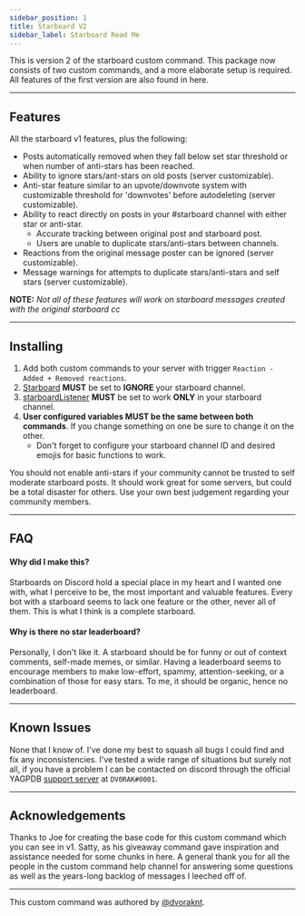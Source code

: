 ```yaml
---
sidebar_position: 1
title: Starboard V2
sidebar_label: Starboard Read Me
---
```


This is version 2 of the starboard custom command. This package now consists of two custom commands, and a more elaborate setup is required. All features of the first version are also found in here.

---

## Features
All the starboard v1 features, plus the following:
- Posts automatically removed when they fall below set star threshold or when number of anti-stars has been reached.
- Ability to ignore stars/ant-stars on old posts (server customizable).
- Anti-star feature similar to an upvote/downvote system with customizable threshold for 'downvotes' before autodeleting (server customizable).
- Ability to react directly on posts in your #starboard channel with either star or anti-star.
    - Accurate tracking between original post and starboard post.
    - Users are unable to duplicate stars/anti-stars between channels.
- Reactions from the original message poster can be ignored (server customizable).
- Message warnings for attempts to duplicate stars/anti-stars and self stars (server customizable).

**NOTE:** *Not all of these features will work on starboard messages created with the original starboard cc*

---

## Installing
1. Add both custom commands to your server with trigger `Reaction - Added + Removed reactions`.
2. [Starboard](starboard) **MUST** be set to **IGNORE** your starboard channel.
3. [starboardListener](starboardListener) **MUST** be set to work **ONLY** in your starboard channel.
4. **User configured variables MUST be the same between both commands**. If you change something on one be sure to change it on the other.
    - Don't forget to configure your starboard channel ID and desired emojis for basic functions to work.

You should not enable anti-stars if your community cannot be trusted to self moderate starboard posts. It should work great for some servers, but could be a total disaster for others. Use your own best judgement regarding your community members.

---

## FAQ

#### Why did I make this?
Starboards on Discord hold a special place in my heart and I wanted one with, what I perceive to be, the most important and valuable features. Every bot with a starboard seems to lack one feature or the other, never all of them. This is what I think is a complete starboard.

#### Why is there no star leaderboard?
Personally, I don't like it. A starboard should be for funny or out of context comments, self-made memes, or similar. Having a leaderboard seems to encourage members to make low-effort, spammy, attention-seeking, or a combination of those for easy stars. To me, it should be organic, hence no leaderboard.

---

## Known Issues
None that I know of. I've done my best to squash all bugs I could find and fix any inconsistencies. I've tested a wide range of situations but surely not all, if you have a problem I can be contacted on discord through the official YAGPDB [support server](https://discord.com/invite/4udtcA5) at `DV0RAK#0001`.

---

## Acknowledgements
Thanks to Joe for creating the base code for this custom command which you can see in v1. Satty, as his giveaway command gave inspiration and assistance needed for some chunks in here. A general thank you for all the people in the custom command help channel for answering some questions as well as the years-long backlog of messages I leeched off of.

---

This custom command was authored by [@dvoraknt](https://github.com/dvoraknt).